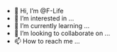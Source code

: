 - 👋 Hi, I’m @F-Life
- 👀 I’m interested in ...
- 🌱 I’m currently learning ...
- 💞️ I’m looking to collaborate on ...
- 📫 How to reach me ...

<!---
F-Life/F-Life is a ✨ special ✨ repository because its `README.md` (this file) appears on your GitHub profile.
You can click the Preview link to take a look at your changes.
--->
